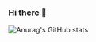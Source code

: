 ### Hi there 👋
![Anurag's GitHub stats](https://github-readme-stats.vercel.app/api?username=OKAUEND&count_private=true&show_icons=true&theme=transparent)

<!--
**OKAUEND/OKAUEND** is a ✨ _special_ ✨ repository because its `README.md` (this file) appears on your GitHub profile.

Here are some ideas to get you started:

- 🔭 I’m currently working on ...
- 🌱 I’m currently learning ...
- 👯 I’m looking to collaborate on ...
- 🤔 I’m looking for help with ...
- 💬 Ask me about ...
- 📫 How to reach me: ...
- 😄 Pronouns: ...
- ⚡ Fun fact: ...
-->

